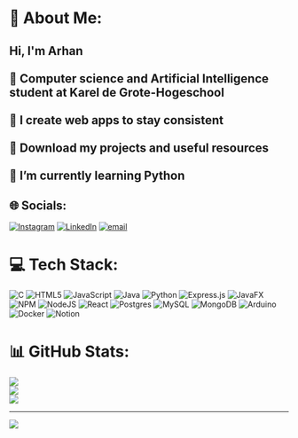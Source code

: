 # 💫 About Me:
## Hi, I'm Arhan<br><br>🧠​ Computer science and Artificial Intelligence student at Karel de Grote-Hogeschool<br /><br>​🌌​ I create web apps to stay consistent<br /><br>🪻 Download my projects and useful resources<br /><br>🌱 I’m currently learning Python<br />


## 🌐 Socials:
[![Instagram](https://img.shields.io/badge/Instagram-%23E4405F.svg?logo=Instagram&logoColor=white)](https://instagram.com/11_arxane) [![LinkedIn](https://img.shields.io/badge/LinkedIn-%230077B5.svg?logo=linkedin&logoColor=white)](https://www.linkedin.com/in/arhankonuksal/) [![email](https://img.shields.io/badge/Email-D14836?logo=gmail&logoColor=white)](mailto:arhankonuksal@gmail.com) 

# 💻 Tech Stack:
![C](https://img.shields.io/badge/c-%2300599C.svg?style=flat&logo=c&logoColor=white) ![HTML5](https://img.shields.io/badge/html5-%23E34F26.svg?style=flat&logo=html5&logoColor=white) ![JavaScript](https://img.shields.io/badge/javascript-%23323330.svg?style=flat&logo=javascript&logoColor=%23F7DF1E) ![Java](https://img.shields.io/badge/java-%23ED8B00.svg?style=flat&logo=openjdk&logoColor=white) ![Python](https://img.shields.io/badge/python-3670A0?style=flat&logo=python&logoColor=ffdd54) ![Express.js](https://img.shields.io/badge/express.js-%23404d59.svg?style=flat&logo=express&logoColor=%2361DAFB) ![JavaFX](https://img.shields.io/badge/javafx-%23FF0000.svg?style=flat&logo=javafx&logoColor=white) ![NPM](https://img.shields.io/badge/NPM-%23CB3837.svg?style=flat&logo=npm&logoColor=white) ![NodeJS](https://img.shields.io/badge/node.js-6DA55F?style=flat&logo=node.js&logoColor=white) ![React](https://img.shields.io/badge/react-%2320232a.svg?style=flat&logo=react&logoColor=%2361DAFB) ![Postgres](https://img.shields.io/badge/postgres-%23316192.svg?style=flat&logo=postgresql&logoColor=white) ![MySQL](https://img.shields.io/badge/mysql-4479A1.svg?style=flat&logo=mysql&logoColor=white) ![MongoDB](https://img.shields.io/badge/MongoDB-%234ea94b.svg?style=flat&logo=mongodb&logoColor=white) ![Arduino](https://img.shields.io/badge/-Arduino-00979D?style=flat&logo=Arduino&logoColor=white) ![Docker](https://img.shields.io/badge/docker-%230db7ed.svg?style=flat&logo=docker&logoColor=white) ![Notion](https://img.shields.io/badge/Notion-%23000000.svg?style=flat&logo=notion&logoColor=white)
# 📊 GitHub Stats:
![](https://github-readme-stats.vercel.app/api?username=ArhanKonuksal&theme=dark&hide_border=false&include_all_commits=true&count_private=true)<br/>
![](https://nirzak-streak-stats.vercel.app/?user=ArhanKonuksal&theme=dark&hide_border=false)<br/>
![](https://github-readme-stats.vercel.app/api/top-langs/?username=ArhanKonuksal&theme=dark&hide_border=false&include_all_commits=true&count_private=true&layout=compact)

---
[![](https://visitcount.itsvg.in/api?id=ArhanKonuksal&icon=0&color=0)](https://visitcount.itsvg.in)

<!-- Proudly created with GPRM ( https://gprm.itsvg.in ) -->






